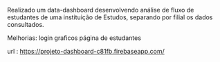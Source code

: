 Realizado um data-dashboard desenvolvendo análise de fluxo de estudantes de uma instituição de Estudos, separando por filial os dados consultados.

Melhorias:
login
graficos
página de estudantes


url : https://projeto-dashboard-c81fb.firebaseapp.com/
